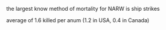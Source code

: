 the largest know method of mortality for NARW is  ship strikes

average of 1.6 killed per anum (1.2 in USA, 0.4 in Canada)


